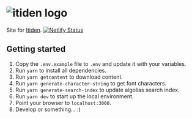 # ![itiden logo](./public/static/logo.svg)

Site for [Itiden](https://www.itiden.se).
[![Netlify Status](https://api.netlify.com/api/v1/badges/15d0084b-5959-4bc7-b411-a3ec5dd71477/deploy-status)](https://app.netlify.com/sites/gracious-beaver-969466/deploys)

## Getting started

1. Copy the `.env.example` file to `.env` and update it with your variables.
1. Run `yarn` to install all dependencies.
1. Run `yarn getcontent` to download content.
1. Run `yarn generate-character-string` to get font characters.
1. Run `yarn generate-search-index` to update algolias search index.
1. Run `yarn dev` to start up the local environment.
1. Point your browser to `localhost:3000`.
1. Develop or something... :)
